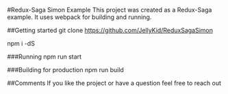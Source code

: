 #Redux-Saga Simon Example
This project was created as a Redux-Saga example. It uses webpack for building and running.

##Getting started
git clone https://github.com/JellyKid/ReduxSagaSimon

npm i -dS

###Running
npm run start

###Building for production
npm run build

##Comments
If you like the project or have a question feel free to reach out
